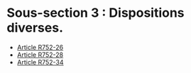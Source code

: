 # Sous-section 3 : Dispositions diverses.

- [Article R752-26](article-r752-26.md)
- [Article R752-28](article-r752-28.md)
- [Article R752-34](article-r752-34.md)
